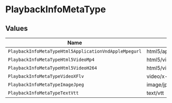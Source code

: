 # PlaybackInfoMetaType


## Values

| Name                                                  | Value                                                 |
| ----------------------------------------------------- | ----------------------------------------------------- |
| `PlaybackInfoMetaTypeHtml5ApplicationVndAppleMpegurl` | html5/application/vnd.apple.mpegurl                   |
| `PlaybackInfoMetaTypeHtml5VideoMp4`                   | html5/video/mp4                                       |
| `PlaybackInfoMetaTypeHtml5VideoH264`                  | html5/video/h264                                      |
| `PlaybackInfoMetaTypeVideoXFlv`                       | video/x-flv                                           |
| `PlaybackInfoMetaTypeImageJpeg`                       | image/jpeg                                            |
| `PlaybackInfoMetaTypeTextVtt`                         | text/vtt                                              |